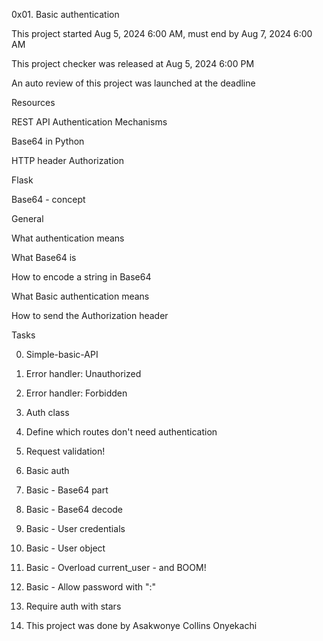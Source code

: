 0x01. Basic authentication

This project started Aug 5, 2024 6:00 AM, must end by Aug 7, 2024 6:00 AM

This project checker was released at Aug 5, 2024 6:00 PM

An auto review of this project was launched at the deadline

Resources

REST API Authentication Mechanisms

Base64 in Python

HTTP header Authorization

Flask

Base64 - concept

General

What authentication means

What Base64 is

How to encode a string in Base64

What Basic authentication means

How to send the Authorization header

Tasks

0. Simple-basic-API

1. Error handler: Unauthorized

2. Error handler: Forbidden

3. Auth class

4. Define which routes don't need authentication

5. Request validation!

6. Basic auth

7. Basic - Base64 part

8. Basic - Base64 decode

9. Basic - User credentials

10. Basic - User object

11. Basic - Overload current_user - and BOOM!

12. Basic - Allow password with ":"

13. Require auth with stars

14. This project was done by Asakwonye Collins Onyekachi

